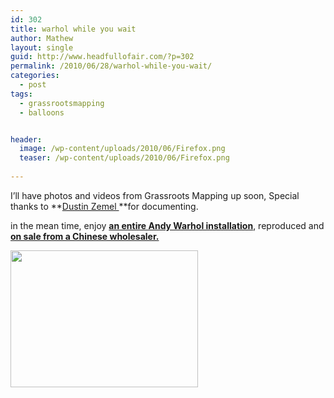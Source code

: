 ```yaml
---
id: 302
title: warhol while you wait
author: Mathew
layout: single
guid: http://www.headfullofair.com/?p=302
permalink: /2010/06/28/warhol-while-you-wait/
categories:
  - post
tags:
  - grassrootsmapping
  - balloons


header:
  image: /wp-content/uploads/2010/06/Firefox.png
  teaser: /wp-content/uploads/2010/06/Firefox.png
  
---
```

I&#8217;ll have photos and videos from Grassroots Mapping up soon, Special thanks to **[Dustin Zemel ][1]**for documenting.

in the mean time, enjoy **[an entire Andy Warhol installation][2]**, reproduced and **[on sale from a Chinese wholesaler.][3]**

[<img class="alignnone size-medium wp-image-303" title="Clouds by Andy Warhol by China Wholesale LTD" src="http://www.headfullofair.com/wp-content/uploads/2010/06/Firefox-300x219.png" alt="" width="300" height="219" />][4]

 [1]: http://vimeo.com/artradio
 [2]: http://www.flickr.com/photos/smitten/57866174/
 [3]: http://www.sz-wholesale.com/p/foil-balloons/pillow-shaped-foil-balloon-166956.html
 [4]: http://www.headfullofair.com/wp-content/uploads/2010/06/Firefox.png